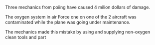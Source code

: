 Three mechanics from poiing have caused 4 milion dollars of damage. 

The oxygen system in air Force one on one of the 2 aircraft was contaminated while the plane was going under maintenance.

The mechanics made this mistake by using and supplying non-oxygen clean tools and part
